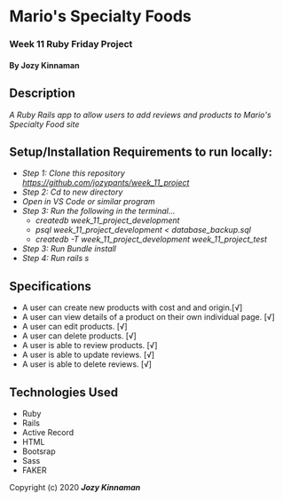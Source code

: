 # Mario's Specialty Foods
### Week 11 Ruby Friday Project
#### By Jozy Kinnaman

## Description
_A Ruby Rails app to allow users to add reviews and products to Mario's Specialty Food site_


## Setup/Installation Requirements to run locally:
* _Step 1: Clone this repository https://github.com/jozypants/week_11_project_
* _Step 2: Cd to new directory_
* _Open in VS Code or similar program_
* _Step 3: Run the following in the terminal..._
  * _createdb week_11_project_development_
  * _psql week_11_project_development < database_backup.sql_
  * _createdb -T week_11_project_development week_11_project_test_
* _Step 3: Run Bundle install_
* _Step 4: Run rails s_


## Specifications
* A user can create new products with cost and and origin.[√]
* A user can view details of a product on their own individual page. [√]
*  A user can edit products. [√]
* A user can delete products. [√]
* A user is able to review products. [√]
* A user is able to update reviews. [√]
* A user is able to delete reviews. [√]

## Technologies Used
* Ruby
* Rails
* Active Record
* HTML
* Bootsrap
* Sass
* FAKER

Copyright (c) 2020 **_Jozy Kinnaman_**
